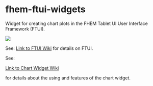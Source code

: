 # fhem-ftui-widgets

Widget for creating chart plots in the FHEM Tablet UI User Interface Framework (FTUI).

![](https://wiki.fhem.de/w/images/b/b4/Chart_tabletUI.png)

See:
[Link to FTUI Wiki](https://www.google.de/url?sa=t&rct=j&q=&esrc=s&source=web&cd=1&cad=rja&uact=8&ved=0ahUKEwjqy8ikqdPTAhVNkRQKHUh4BZsQFggmMAA&url=https%3A%2F%2Fwiki.fhem.de%2Fwiki%2FFHEM_Tablet_UI&usg=AFQjCNGy0hjldEA_lhR6Z6s9Av3vgKCnlA)
for details on FTUI.

See:

[Link to Chart Widget Wiki](https://www.google.de/url?sa=t&rct=j&q=&esrc=s&source=web&cd=2&cad=rja&uact=8&ved=0ahUKEwiZ3PDUqdPTAhVLaxQKHdj1BKgQFggoMAE&url=https%3A%2F%2Fwiki.fhem.de%2Fwiki%2FFTUI_Widget_Chart&usg=AFQjCNHz2utN-sko8Mh0hIuwcvEAkAtiQA)

for details about the using and features of the chart widget.
